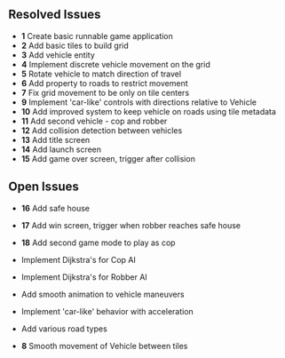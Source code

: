 ## Resolved Issues ##

- **1** Create basic runnable game application
- **2** Add basic tiles to build grid
- **3** Add vehicle entity
- **4** Implement discrete vehicle movement on the grid
- **5** Rotate vehicle to match direction of travel 
- **6** Add property to roads to restrict movement
- **7** Fix grid movement to be only on tile centers
- **9** Implement 'car-like' controls with directions relative to
  Vehicle
- **10** Add improved system to keep vehicle on roads using tile
  metadata
- **11** Add second vehicle - cop and robber
- **12** Add collision detection between vehicles 
- **13** Add title screen
- **14** Add launch screen
- **15** Add game over screen, trigger after collision

## Open Issues ##

- **16** Add safe house
- **17** Add win screen, trigger when robber reaches safe house
- **18** Add second game mode to play as cop
- Implement Dijkstra's for Cop AI
- Implement Dijkstra's for Robber AI
- Add smooth animation to vehicle maneuvers

- Implement 'car-like' behavior with acceleration
- Add various road types
- **8** Smooth movement of Vehicle between tiles
